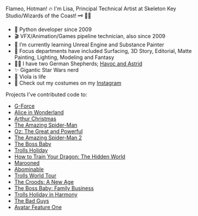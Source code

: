 Flameo, Hotman! 🔥  I'm Lisa, Principal Technical Artist at Skeleton Key Studio/Wizards of the Coast! 🗝️ 🧙‍♂️
- 🐍 Python developer since 2009
- 🎬 VFX/Animation/Games pipeline technician, also since 2009
- 🌱 I’m currently learning Unreal Engine and Substance Painter
- 🎨 Focus departments have included Surfacing, 3D Story, Editorial, Matte Painting, Lighting, Modeling and Fantasy
- 🐕‍🦺 I have two German Shepherds; [Havoc and Astrid](http://www.instagram.com/derdoggens)
- ✨ Gigantic Star Wars nerd
- 🎻 Viola is life 
- 📸 Check out my costumes on my [Instagram](http://www.instagram.com/sewcorellian)

Projects I've contributed code to:
- [G-Force](https://www.imdb.com/title/tt0436339/?ref_=nm_flmg_vsl_23)
- [Alice in Wonderland](https://www.imdb.com/title/tt1014759/?ref_=nm_flmg_vsl_22)
- [Arthur Christmas](https://www.imdb.com/title/tt1430607/?ref_=nm_flmg_vsl_21)
- [The Amazing Spider-Man](https://www.imdb.com/title/tt0948470/?ref_=nm_flmg_vsl_20)
- [Oz: The Great and Powerful](https://www.imdb.com/title/tt1623205/?ref_=nm_flmg_vsl_19)
- [The Amazing Spider-Man 2](https://www.imdb.com/title/tt1872181/?ref_=nm_flmg_vsl_18)
- [The Boss Baby](https://www.imdb.com/title/tt3874544/?ref_=nm_flmg_vsl_10)
- [Trolls Holiday](https://www.imdb.com/title/tt6645614/?ref_=nm_flmg_vsl_9)
- [How to Train Your Dragon: The Hidden World](https://www.imdb.com/title/tt2386490/?ref_=nm_flmg_vsl_8)
- [Marooned](https://www.imdb.com/title/tt8865090/?ref_=nm_flmg_vsl_7)
- [Abominable](https://www.imdb.com/title/tt6324278/?ref_=nm_flmg_vsl_6)
- [Trolls World Tour](https://www.imdb.com/title/tt6587640/?ref_=nm_flmg_vsl_5)
- [The Croods: A New Age](https://www.imdb.com/title/tt2850386/?ref_=nm_flmg_vsl_4)
- [The Boss Baby: Family Business](https://www.imdb.com/title/tt6932874/?ref_=nm_flmg_vsl_3)
- [Trolls Holiday in Harmony](https://www.imdb.com/title/tt15720718/?ref_=nm_flmg_vsl_2)
- [The Bad Guys](https://www.imdb.com/title/tt8115900/?ref_=nm_flmg_vsl_1)
- [Avatar Feature One](https://www.imdb.com/title/tt18259538/?ref_=nm_flmg_unrel_1_vsl)


<!---
lcsaunders/lcsaunders is a ✨ special ✨ repository because its `README.md` (this file) appears on your GitHub profile.
You can click the Preview link to take a look at your changes.
--->
